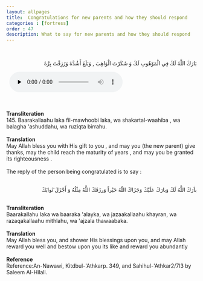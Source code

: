 ```yaml
---
layout: allpages
title:  Congratulations for new parents and how they should respond
categories : [fortress]
order : 47
description: What to say for new parents and how they should respond
---
```

&nbsp;
<div class="arabictext" dir="RTL">

بَارَكَ اللَّهُ لَكَ فِي الْمَوْهُوبِ لَكَ وَ شَكَرْتَ الْوَاهِبَ , وَبَلَغَ أَشُدَّهُ وَرُزِقْتَ بِرَّهُ

</div>
&nbsp;


<audio controls  preload="none">
  <source src="{{ site.baseurl }}/audio/fortress/145.mp3" type="audio/mpeg">
Your browser does not support the audio element.
</audio>


&nbsp;
<div class="duaextra" tabindex="0">
<div><strong>Transliteration</strong></div>
<div class="extra">145. Baarakallaahu laka fil-mawhoobi laka, wa shakartal-waahiba , wa balagha 'ashuddahu, wa ruziqta birrahu.</div>
</div>
&nbsp;
<div class="duaextra" tabindex="0">
<div><strong>Translation</strong></div>
<div class="extra">May Allah bless you with His gift to you , and may you (the new parent) give thanks, may the child reach the maturity of years , and may you be granted its righteousness .</div>
</div>
&nbsp;
<div class="extra">The reply of the person being congratulated is to say :</div>
&nbsp;
<div class="arabictext" dir="RTL">

باَرَكَ اللَّهُ لَكَ وَبارَكَ عَلَيْكَ وَجَزَاكَ اللّهُ خَيْراً وَرزَقَكَ اللَّهُ مِثْلُهُ وَ أَجْزَلَ َثَوابَكَ

</div>
&nbsp;
<div class="duaextra" tabindex="0">
<div><strong>Transliteration</strong></div>
<div class="extra">Baarakallahu laka wa baaraka 'alayka, wa jazaakallaahu khayran, wa razaqakallaahu mithlahu, wa 'ajzala thawaabaka.</div>
</div>
&nbsp;
<div class="duaextra" tabindex="0">
<div><strong>Translation</strong></div>
<div class="extra">May Allah bless you, and shower His blessings upon you, and may Allah reward you well and bestow upon you its like and reward you abundantly</div>
</div>
&nbsp;
<div class="duaextra" tabindex="0">
<div><strong>Reference</strong></div>
<div class="extra">Reference:An-Nawawi, Kitdbul-'Athkarp. 349, and Sahihul-'Athkar2/7l3 by Saleem Al-Hilali.</div>
</div>
